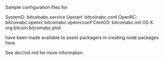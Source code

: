 Sample configuration files for:

SystemD: bitcoinabc.service
Upstart: bitcoinabc.conf
OpenRC:  bitcoinabc.openrc
         bitcoinabc.openrcconf
CentOS:  bitcoinabc.init
OS X:    org.bitcoin.bitcoinabc.plist

have been made available to assist packagers in creating node packages here.

See doc/init.md for more information.
